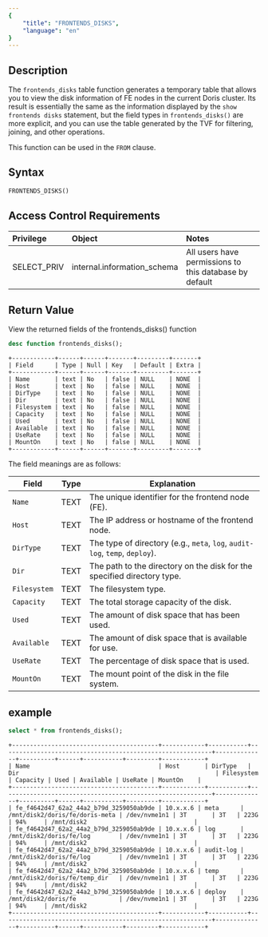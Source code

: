 ```yaml
---
{
    "title": "FRONTENDS_DISKS",
    "language": "en"
}
---
```


## Description

The `frontends_disks` table function generates a temporary table that allows you to view the disk information of FE nodes in the current Doris cluster. Its result is essentially the same as the information displayed by the `show frontends disks` statement, but the field types in `frontends_disks()` are more explicit, and you can use the table generated by the TVF for filtering, joining, and other operations.

This function can be used in the `FROM` clause.


## Syntax
```sql
FRONTENDS_DISKS()
```

## Access Control Requirements

| Privilege  | Object | Notes |
| :--------- |:-------|:------|
| SELECT_PRIV | internal.information_schema | All users have permissions to this database by default |


## Return Value

View the returned fields of the frontends_disks() function

```sql
desc function frontends_disks();
```
```text
+------------+------+------+-------+---------+-------+
| Field      | Type | Null | Key   | Default | Extra |
+------------+------+------+-------+---------+-------+
| Name       | text | No   | false | NULL    | NONE  |
| Host       | text | No   | false | NULL    | NONE  |
| DirType    | text | No   | false | NULL    | NONE  |
| Dir        | text | No   | false | NULL    | NONE  |
| Filesystem | text | No   | false | NULL    | NONE  |
| Capacity   | text | No   | false | NULL    | NONE  |
| Used       | text | No   | false | NULL    | NONE  |
| Available  | text | No   | false | NULL    | NONE  |
| UseRate    | text | No   | false | NULL    | NONE  |
| MountOn    | text | No   | false | NULL    | NONE  |
+------------+------+------+-------+---------+-------+
```

The field meanings are as follows:

| Field        | Type    | Explanation                                                                                 |
|--------------|---------|---------------------------------------------------------------------------------------------|
| `Name`       | TEXT    | The unique identifier for the frontend node (FE).                                            |
| `Host`       | TEXT    | The IP address or hostname of the frontend node.                                            |
| `DirType`    | TEXT    | The type of directory (e.g., `meta`, `log`, `audit-log`, `temp`, `deploy`).                  |
| `Dir`        | TEXT    | The path to the directory on the disk for the specified directory type.                      |
| `Filesystem` | TEXT    | The filesystem type.                                           |
| `Capacity`   | TEXT    | The total storage capacity of the disk.                                                      |
| `Used`       | TEXT    | The amount of disk space that has been used.                                                 |
| `Available`  | TEXT    | The amount of disk space that is available for use.                                          |
| `UseRate`    | TEXT    | The percentage of disk space that is used.                                                  |
| `MountOn`    | TEXT    | The mount point of the disk in the file system.                                              |


## example
```sql
select * from frontends_disks();
```
```text
+-----------------------------------------+------------+-----------+-----------------------------------------------------------+--------------+----------+------+-----------+---------+------------+
| Name                                    | Host       | DirType   | Dir                                                       | Filesystem   | Capacity | Used | Available | UseRate | MountOn    |
+-----------------------------------------+------------+-----------+-----------------------------------------------------------+--------------+----------+------+-----------+---------+------------+
| fe_f4642d47_62a2_44a2_b79d_3259050ab9de | 10.x.x.6 | meta      | /mnt/disk2/doris/fe/doris-meta | /dev/nvme1n1 | 3T       | 3T   | 223G      | 94%     | /mnt/disk2                              |
| fe_f4642d47_62a2_44a2_b79d_3259050ab9de | 10.x.x.6 | log       | /mnt/disk2/doris/fe/log        | /dev/nvme1n1 | 3T       | 3T   | 223G      | 94%     | /mnt/disk2                              |
| fe_f4642d47_62a2_44a2_b79d_3259050ab9de | 10.x.x.6 | audit-log | /mnt/disk2/doris/fe/log        | /dev/nvme1n1 | 3T       | 3T   | 223G      | 94%     | /mnt/disk2                              |
| fe_f4642d47_62a2_44a2_b79d_3259050ab9de | 10.x.x.6 | temp      | /mnt/disk2/doris/fe/temp_dir   | /dev/nvme1n1 | 3T       | 3T   | 223G      | 94%     | /mnt/disk2                              |
| fe_f4642d47_62a2_44a2_b79d_3259050ab9de | 10.x.x.6 | deploy    | /mnt/disk2/doris/fe            | /dev/nvme1n1 | 3T       | 3T   | 223G      | 94%     | /mnt/disk2                              |
+-----------------------------------------+------------+-----------+-----------------------------------------------------------+--------------+----------+------+-----------+---------+------------+
```
